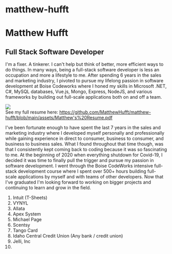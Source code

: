 # matthew-hufft

# Matthew Hufft

## Full Stack Software Developer

I'm a fixer. A tinkerer. I can't help but think of better, more efficient ways to do things. In many ways, being a full-stack software developer is less an occupation and more a lifestyle to me. After spending 6 years in the sales and marketing industry, I pivoted to pursue my lifelong passion in software development at Boise Codeworks where I honed my skills in Microsoft .NET, C#, MySQL databases, Vue.js, Mongo, Express, NodeJS, and various frameworks by building out full-scale applications both on and off a team.

![](https://github.com/MatthewHufft/matthew-hufft/blob/main/assets/resume-png.PNG?raw=true)
<br>
See my full resume here: https://github.com/MatthewHufft/matthew-hufft/blob/main/assets/Matthew's%20Resume.pdf
<br>

I've been fortunate enough to have spent the last 7 years in the sales and marketing industry where I developed myself personally and professionally while gaining experience in direct to consumer, business to consumer, and business to business sales. What I found throughout that time though, was that I consistently kept coming back to coding because it was so fascinating to me. At the beginning of 2020 when everything shutdown for Covid-19, I decided it was time to finally pull the trigger and pursue my passion in software development. I went through the Boise CodeWorks intensive full-stack development course where I spent over 500+ hours building full-scale applications by myself and with teams of other developers. Now that I've graduated I'm looking forward to working on bigger projects and continuing to learn and grow in the field.

1.  Intuit (T-Sheets)
2.  VYNYL
3.  Allata
4.  Apex System
5.  Michael Page
6.  Scentsy
7.  Tango Card
8.  Idaho Central Credit Union (Any bank / credit union)
9.  Jelli, Inc
10.
